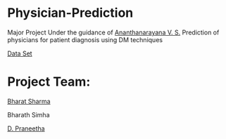# Physician-Prediction
Major Project Under the guidance of [Ananthanarayana V. S.](http://infotech.nitk.ac.in/faculty/ananthanarayana-v-s)
Prediction of physicians for patient diagnosis using DM techniques 

[Data Set](https://health.data.ny.gov/api/views/rmwa-zns4/rows.csv?accessType=DOWNLOAD)


# Project Team:

[Bharat Sharma](https://github.com/GENU05)

Bharath Simha

[D. Praneetha](https://github.com/Shira98)

